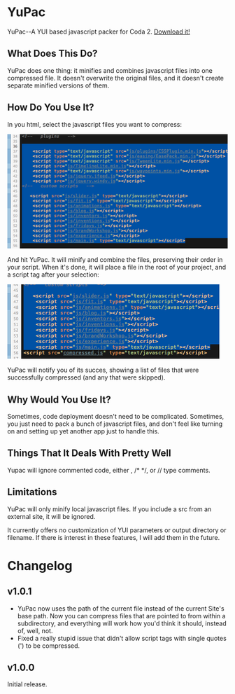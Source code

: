 YuPac
=====

YuPac--A YUI based javascript packer for Coda 2.
[Download it!](https://github.com/mjvotaw/YuPac/archive/master.zip)

What Does This Do?
-------------------

YuPac does one thing: it minifies and combines javascript files into one compressed file.
It doesn't overwrite the original files, and it doesn't create separate minified versions of them.

How Do You Use It?
------------------

In you html, select the javascript files you want to compress:

![Select javascript html](/images/select.png)

And hit YuPac. It will minify and combine the files, preserving their order in your script. When it's done, it will place a file in the root of your project, and a script tag after your selection:

![YuPac Adds a script tag](/images/compressed.png)

YuPac will notify you of its succes, showing a list of files that were successfully compressed (and any that were skipped).


Why Would You Use It?
---------------------

Sometimes, code deployment doesn't need to be complicated. Sometimes, you just need to pack a bunch of javascript files, and don't feel like turning on and setting up yet another app just to handle this.

Things That It Deals With Pretty Well
-------------------------------------

Yupac will ignore commented code, either <!-- -->, /* */, or // type comments.

Limitations
-----------

YuPac will only minify local javascript files. If you include a src from an external site, it will be ignored.

It currently offers no customization of YUI parameters or output directory or filename. If there is interest in these features, I will add them in the future.


Changelog
=========

v1.0.1
------
- YuPac now uses the path of the current file instead of the current Site's base path. Now you can compress files that are pointed to from within a subdirectory, and everything will work how you'd think it should, instead of, well, not.
- Fixed a really stupid issue that didn't allow script tags with single quotes (') to be compressed.

v1.0.0
------
Initial release.